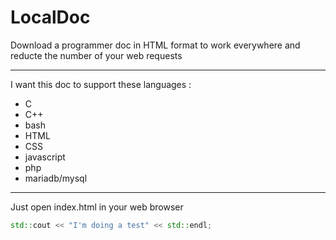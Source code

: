 # LocalDoc

Download a programmer doc in HTML format to work everywhere and reducte the number of your web requests

---

I want this doc to support these languages :
- C
- C++
- bash
- HTML
- CSS
- javascript
- php
- mariadb/mysql

---

Just open index.html in your web browser

```cpp
std::cout << "I'm doing a test" << std::endl;
```

